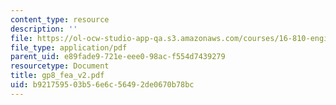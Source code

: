 ```yaml
---
content_type: resource
description: ''
file: https://ol-ocw-studio-app-qa.s3.amazonaws.com/courses/16-810-engineering-design-and-rapid-prototyping-january-iap-2005/b921759503b56e6c56492de0670b78bc_gp8_fea_v2.pdf
file_type: application/pdf
parent_uid: e89fade9-721e-eee0-98ac-f554d7439279
resourcetype: Document
title: gp8_fea_v2.pdf
uid: b9217595-03b5-6e6c-5649-2de0670b78bc
---
```

